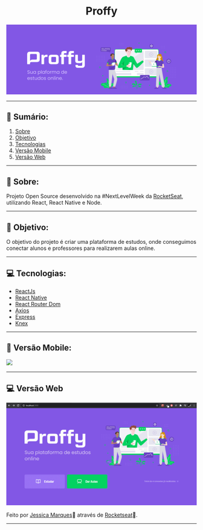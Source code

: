 <h1 align = "center">Proffy</h1>
<img src = "./assets/doc-background.png">
</h1>


- - - 
## 📖 Sumário:
 1. [Sobre](#-Sobre)
 2. [Objetivo](#-Objetivo)
 3. [Tecnologias](#-Tecnologias)
 4. [Versão Mobile](#-Versão-Mobile)
 4. [Versão Web](#-Versão-Web)

<hr>

## 🚀 Sobre:
Projeto Open Source desenvolvido na #NextLevelWeek da [RocketSeat](https://rocketseat.com.br/), utilizando React, React Native e Node.
- - -
## 📌 Objetivo:
O objetivo do projeto é criar uma plataforma de estudos, onde conseguimos conectar alunos e professores para realizarem aulas online.
- - -
## 💻 Tecnologias:
 - [ReactJs](https://pt-br.reactjs.org/)
 - [React Native](https://reactnative.dev/)
 - [React Router Dom](https://github.com/ReactTraining/react-router/tree/master/packages/react-router-dom)
 - [Axios](https://github.com/axios/axios)
 - [Express](https://expressjs.com/)
 - [Knex](http://knexjs.org/)
- - -
## 📱 Versão Mobile:
<img src='./assets/video_2020-08-07_19-19-45.gif'/>

- - -
## 💻 Versão Web
<img src ='./assets/GIF 07-08-2020 19-32-44.gif'/>


Feito por [Jessica Marques](https://github.com/jessicaMarquess)🖤 através de [Rocketseat](https://rocketseat.com.br/)🚀.
- - -